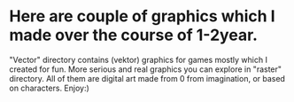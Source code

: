 # Here are couple of graphics which I made over the course of 1-2year. 


"Vector" directory contains (vektor) graphics for games mostly which I created for fun. More serious and real graphics you can explore in "raster" directory. All of them are digital art made from 0 from imagination,
or based on characters. Enjoy:)
